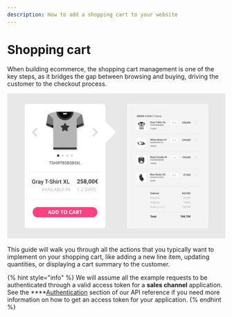 ```yaml
---
description: How to add a shopping cart to your website
---
```


# Shopping cart

When building ecommerce, the shopping cart management is one of the key steps, as it bridges the gap between browsing and buying, driving the customer to the checkout process.

![](../.gitbook/assets/product-page-cart-summary.jpg)

This guide will walk you through all the actions that you typically want to implement on your shopping cart, like adding a new line item, updating quantities, or displaying a cart summary to the customer.

{% hint style="info" %}
We will assume all the example requests to be authenticated through a valid access token for a **sales channel** application. See the ****[Authentication](https://docs.commercelayer.io/api/authentication) section of our API reference if you need more information on how to get an access token for your application.
{% endhint %}

